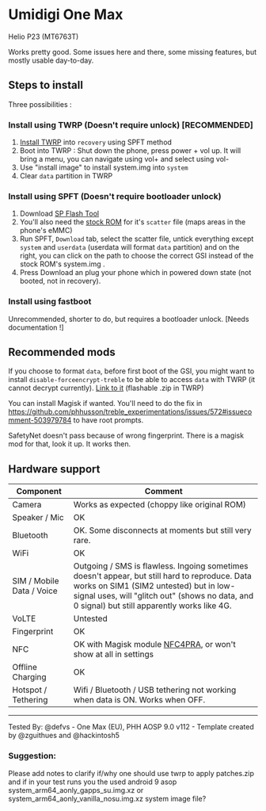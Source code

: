 # Umidigi One Max
Helio P23 (MT6763T)

Works pretty good. Some issues here and there, some missing features, but mostly usable day-to-day.

## Steps to install
Three possibilities :

### Install using TWRP (Doesn't require unlock) [RECOMMENDED]
1. [Install TWRP](https://twrp.me/umidigi/onemax.html) into ``recovery`` using SPFT method
2. Boot into TWRP : Shut down the phone, press power + vol up. It will bring a menu, you can navigate using vol+ and select using vol-
3. Use "install image" to install system.img into ``system``
4. Clear ``data`` partition in TWRP

### Install using SPFT (Doesn't require bootloader unlock)
1. Download [SP Flash Tool](https://spflashtool.com/)
2. You'll also need the [stock ROM](https://community.umidigi.com/forum.php?mod=forumdisplay&fid=211) for it's ``scatter`` file (maps areas in the phone's eMMC)
3. Run SPFT, ``Download`` tab, select the scatter file, untick everything except ``system`` and ``userdata`` (userdata will format ``data`` partition) and on the right, you can click on the path to choose the correct GSI instead of the stock ROM's system.img .
4. Press Download an plug your phone which in powered down state (not booted, not in recovery).

### Install using fastboot
Unrecommended, shorter to do, but requires a bootloader unlock.
[Needs documentation !]

## Recommended mods
If you choose to format ``data``, before first boot of the GSI, you might want to install ``disable-forceencrypt-treble`` to be able to access ``data`` with TWRP (it cannot decrypt currently). [Link to it](https://github.com/phhusson/treble_experimentations/issues/572#issuecomment-503979784) (flashable .zip in TWRP)

You can install Magisk if wanted. You'll need to do the fix in https://github.com/phhusson/treble_experimentations/issues/572#issuecomment-503979784 to have root prompts.

SafetyNet doesn't pass because of wrong fingerprint. There is a magisk mod for that, look it up. It works then.

## Hardware support

| Component                 |      Comment                                              |
|---------------------------|-----------------------------------------------------------|
| Camera                    | Works as expected (choppy like original ROM)              |
| Speaker / Mic             | OK                                                        |
| Bluetooth                 | OK. Some disconnects at moments but still very rare.      |
| WiFi                      | OK                                                        |
| SIM / Mobile Data / Voice | Outgoing / SMS is flawless. Ingoing sometimes doesn't appear, but still hard to reproduce. Data works on SIM1 (SIM2 untested) but in low-signal uses, will "glitch out" (shows no data, and 0 signal) but still apparently works like 4G.                                                     |
| VoLTE                     | Untested                                                  |
| Fingerprint               | OK                                                        |
| NFC                       | OK with Magisk module [NFC4PRA](https://github.com/Magisk-Modules-Repo/NFC4PRA-GSI), or won't show at all in settings                                                           |
| Offline Charging          | OK                                                        |
| Hotspot / Tethering       | Wifi / Bluetooth / USB tethering not working when data is ON. Works when OFF.|
---

Tested By: @defvs - One Max (EU), PHH AOSP 9.0 v112 - Template created by @zguithues and @hackintosh5

### Suggestion: 
Please add notes to clarify if/why one should use twrp to apply patches.zip and if in your test runs you the used android 9 asop system_arm64_aonly_gapps_su.img.xz or system_arm64_aonly_vanilla_nosu.img.xz system image file?